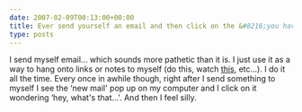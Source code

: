 ```yaml
---
date: 2007-02-09T00:13:00+00:00
title: Ever send yourself an email and then click on the &#8216;you have new mail&#8217; alert a moment later?
type: posts
---
```

I send myself email... which sounds more pathetic than it is. I just use it as a way to hang onto links or notes to myself (do this, watch [this](http://msdn.microsoft.com/msdntv/episode.aspx?xml=episodes/en/20060831MobileRB/manifest.xml), etc...). I do it all the time. Every once in awhile though, right after I send something to myself I see the &#8216;new mail' pop up on my computer and I click on it wondering &#8216;hey, what's that...'. And then I feel silly.
